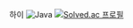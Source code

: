 하이
![Java](https://img.shields.io/badge/java-%23ED8B00.svg?style=for-the-badge&logo=openjdk&logoColor=white)
[![Solved.ac
프로필](http://mazassumnida.wtf/api/generate_badge?boj={handle})](https://solved.ac/{handle})
